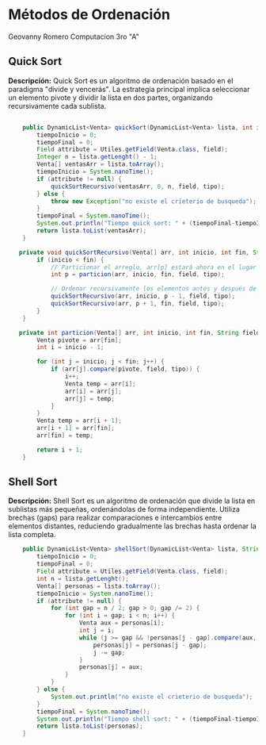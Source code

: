 # Métodos de Ordenación

Geovanny Romero
Computacion 3ro "A"

## Quick Sort

**Descripción:**
Quick Sort es un algoritmo de ordenación basado en el paradigma "divide y vencerás". La estrategia principal implica seleccionar un elemento pivote y dividir la lista en dos partes, organizando recursivamente cada sublista.

```Java

    public DynamicList<Venta> quickSort(DynamicList<Venta> lista, int inicio, int fin, String field, Integer tipo) throws Exception {
        tiempoInicio = 0;
        tiempoFinal = 0;
        Field attribute = Utiles.getField(Venta.class, field);
        Integer n = lista.getLenght() - 1;
        Venta[] ventasArr = lista.toArray();
        tiempoInicio = System.nanoTime();
        if (attribute != null) {
            quickSortRecursivo(ventasArr, 0, n, field, tipo);
        } else {
            throw new Exception("no existe el crieterio de busqueda");
        }
        tiempoFinal = System.nanoTime();
        System.out.println("Tiempo quick sort: " + (tiempoFinal-tiempoInicio) + " nanosegundos");
        return lista.toList(ventasArr);
    }

   private void quickSortRecursivo(Venta[] arr, int inicio, int fin, String field, Integer tipo){
        if (inicio < fin) {
            // Particionar el arreglo, arr[p] estará ahora en el lugar correcto
            int p = particion(arr, inicio, fin, field, tipo);

            // Ordenar recursivamente los elementos antes y después de la partición
            quickSortRecursivo(arr, inicio, p - 1, field, tipo);
            quickSortRecursivo(arr, p + 1, fin, field, tipo);
        }
    }

   private int particion(Venta[] arr, int inicio, int fin, String field, Integer tipo) {
        Venta pivote = arr[fin];
        int i = inicio - 1;

        for (int j = inicio; j < fin; j++) {
            if (arr[j].compare(pivote, field, tipo)) {
                i++;
                Venta temp = arr[i];
                arr[i] = arr[j];
                arr[j] = temp;
            }
        }
        Venta temp = arr[i + 1];
        arr[i + 1] = arr[fin];
        arr[fin] = temp;

        return i + 1;
    }
```
## Shell Sort

**Descripción:**
Shell Sort es un algoritmo de ordenación que divide la lista en sublistas más pequeñas, ordenándolas de forma independiente. Utiliza brechas (gaps) para realizar comparaciones e intercambios entre elementos distantes, reduciendo gradualmente las brechas hasta ordenar la lista completa.
```Java
    public DynamicList<Venta> shellSort(DynamicList<Venta> lista, String field, Integer type) throws EmptyException{
        tiempoInicio = 0;
        tiempoFinal = 0;
        Field attribute = Utiles.getField(Venta.class, field);
        int n = lista.getLenght();
        Venta[] personas = lista.toArray();
        tiempoInicio = System.nanoTime();
        if (attribute != null) {
            for (int gap = n / 2; gap > 0; gap /= 2) {
                for (int i = gap; i < n; i++) {
                    Venta aux = personas[i];
                    int j = i;
                    while (j >= gap && !personas[j - gap].compare(aux, field, type)) {
                        personas[j] = personas[j - gap];
                        j -= gap;
                    }
                    personas[j] = aux;
                }
            }
        } else {
            System.out.println("no existe el crieterio de busqueda");
        }
        tiempoFinal = System.nanoTime();
        System.out.println("Tiempo shell sort: " + (tiempoFinal-tiempoInicio) + " nanosegundos");
        return lista.toList(personas);
    }
  
```
